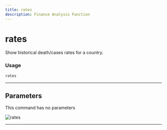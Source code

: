 ```yaml
---
title: rates
description: Finance Analysis Function
---
```


# rates

Show historical death/cases rates for a country.

### Usage

```python
rates
```

---

## Parameters

This command has no parameters


![rates](https://user-images.githubusercontent.com/46355364/153898007-a051dc1c-4b03-4c3c-ae72-c61da8f732ff.png)

---
